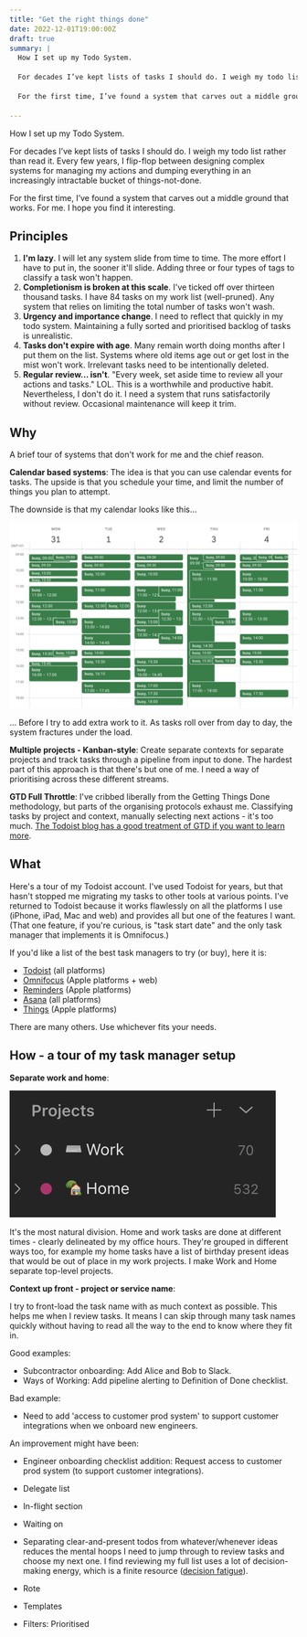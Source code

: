 ```yaml
---
title: "Get the right things done"
date: 2022-12-01T19:00:00Z
draft: true
summary: |
  How I set up my Todo System.

  For decades I’ve kept lists of tasks I should do. I weigh my todo list rather than read it. Every few years, I flip-flop between designing complex systems for managing my actions and dumping everything in an increasingly intractable bucket of things not done. 

  For the first time, I’ve found a system that carves out a middle ground that works. For me. I hope you find it interesting. 

---
```


How I set up my Todo System.

For decades I’ve kept lists of tasks I should do. I weigh my todo list rather than read it. Every few years, I flip-flop between designing complex systems for managing my actions and dumping everything in an increasingly intractable bucket of things-not-done.

For the first time, I’ve found a system that carves out a middle ground that works. For me. I hope you find it interesting.

## Principles

1. **I'm lazy**. I will let any system slide from time to time. The more effort I have to put in, the sooner it'll slide. Adding three or four types of tags to classify a task won't happen.
2. **Completionism is broken at this scale**. I've ticked off over thirteen thousand tasks. I have 84 tasks on my work list (well-pruned). Any system that relies on limiting the total number of tasks won't wash.
3. **Urgency and importance change**. I need to reflect that quickly in my todo system. Maintaining a fully sorted and prioritised backlog of tasks is unrealistic.
4. **Tasks don't expire with age**. Many remain worth doing months after I put them on the list. Systems where old items age out or get lost in the mist won't work. Irrelevant tasks need to be intentionally deleted.
5. **Regular review... isn't**. "Every week, set aside time to review all your actions and tasks." LOL. This is a worthwhile and productive habit. Nevertheless, I don't do it. I need a system that runs satisfactorily without review. Occasional maintenance will keep it trim.

## Why

A brief tour of systems that don't work for me and the chief reason.

**Calendar based systems**: The idea is that you can use calendar events for tasks. The upside is that you schedule your time, and limit the number of things you plan to attempt.

The downside is that my calendar looks like this...

![My calendar on a typical week](/static/posts/2022-12-todo-my-calendar-typical-week.png)

... Before I try to add extra work to it. As tasks roll over from day to day, the system fractures under the load.

**Multiple projects - Kanban-style**: Create separate contexts for separate projects and track tasks through a pipeline from input to done. The hardest part of this approach is that there's but one of me. I need a way of prioritising across these different streams.

**GTD Full Throttle**: I've cribbed liberally from the Getting Things Done methodology, but parts of the organising protocols exhaust me. Classifying tasks by project and context, manually selecting next actions - it's too much. [The Todoist blog has a good treatment of GTD if you want to learn more](https://todoist.com/productivity-methods/getting-things-done).

## What

Here's a tour of my Todoist account. I've used Todoist for years, but that hasn't stopped me migrating my tasks to other tools at various points. I've returned to Todoist because it works flawlessly on all the platforms I use (iPhone, iPad, Mac and web) and provides all but one of the features I want. (That one feature, if you're curious, is "task start date" and the only task manager that implements it is Omnifocus.)

If you'd like a list of the best task managers to try (or buy), here it is:

* [Todoist](https://todoist.com) (all platforms)
* [Omnifocus](https://www.omnigroup.com/omnifocus/) (Apple platforms + web)
* [Reminders](https://apps.apple.com/gb/app/reminders/id1108187841) (Apple platforms)
* [Asana](https://asana.com) (all platforms)
* [Things](https://culturedcode.com/things/) (Apple platforms)

There are many others. Use whichever fits your needs.

## How - a tour of my task manager setup

**Separate work and home**:

![Work and Home top level projects](/static/posts/2022-12-todo-work-home.png)

It's the most natural division. Home and work tasks are done at different times - clearly delineated by my office hours. They're grouped in different ways too, for example my home tasks have a list of birthday present ideas that would be out of place in my work projects. I make Work and Home separate top-level projects.

**Context up front - project or service name**:

I try to front-load the task name with as much context as possible. This helps me when I review tasks. It means I can skip through many task names quickly without having to read all the way to the end to know where they fit in.

Good examples:

* Subcontractor onboarding: Add Alice and Bob to Slack.
* Ways of Working: Add pipeline alerting to Definition of Done checklist.

Bad example:

* Need to add 'access to customer prod system' to support customer integrations when we onboard new engineers.

An improvement might have been:

* Engineer onboarding checklist addition: Request access to customer prod system (to support customer integrations).


* Delegate list
* In-flight section
* Waiting on
* Separating clear-and-present todos from whatever/whenever ideas reduces the mental hoops I need to jump through to review tasks and choose my next one. I find reviewing my full list uses a lot of decision-making energy, which is a finite resource ([decision fatigue](https://en.wikipedia.org/wiki/Decision_fatigue)).
* Rote
* Templates
* Filters: Prioritised
